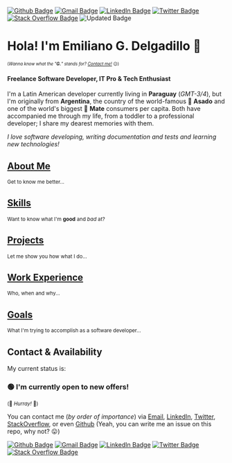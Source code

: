 [![Github Badge](https://img.shields.io/badge/github-%23100000.svg?&style=for-the-badge&logo=github&logoColor=white)](https://github.com/egdelgadillo)
[![Gmail Badge](https://img.shields.io/badge/gmail-D14836?&style=for-the-badge&logo=gmail&logoColor=white)](mailto:emilianog.delgadillo@gmail.com)
[![LinkedIn Badge](https://img.shields.io/badge/linkedin-%230077B5.svg?&style=for-the-badge&logo=linkedin&logoColor=white)](https://www.linkedin.com/in/emiliano-delgadillo-08b2a6196/)
[![Twitter Badge](https://img.shields.io/badge/twitter-%231DA1F2.svg?&style=for-the-badge&logo=twitter&logoColor=white)](https://twitter.com/egdelgadillo)
[![Stack Overflow Badge](https://img.shields.io/badge/stack%20overflow-FE7A16?logo=stack-overflow&logoColor=white&style=for-the-badge)](https://stackoverflow.com/users/14107359/emiliano-g-delgadillo)
![Updated Badge](https://badges.pufler.dev/updated/egdelgadillo/egdelgadillo)

# Hola! I'm Emiliano G. Delgadillo 👋

<sub><sup> (_Wanna know what the "**G.**" stands for? [Contact me!](#contact--availability)_ 😉)</sup></sub>

#### Freelance Software Developer, IT Pro & Tech Enthusiast

I'm a Latin American developer currently living in **Paraguay** (_GMT-3/4_), but I'm originally from **Argentina**, the country of the world-famous 🥩 **Asado** and one of the world's biggest 🧉 **Mate** consumers per capita. Both have accompanied me through my life, from a toddler to a professional developer; I share my dearest memories with them.

_I love software developing, writing documentation and tests and learning new technologies!_

## [About Me](./About%20Me.md)

<sub> Get to know me better... </sub>

## [Skills](Skills.md)

<sub> Want to know what I'm **good** and _bad_ at?</sub>

## [Projects](./Projects.md)

<sub> Let me show you how what I do...</sub>

## [Work Experience](./Work%20Experience.md)

<sub> Who, when and why...</sub>

## [Goals](./Goals.md)

<sub> What I'm trying to accomplish as a software developer...</sub>

## Contact & Availability

My current status is:

### 🟢 **I'm currently open to new offers!**

<sub>(🎉 _Hurray!_ 🎊)</sub>

<!--

### 🟢 **I'm currently open to new offers!**

<sub>(🎉 _Hurray!_ 🎊)</sub>

---

### 🟠 **I'm not actively looking for new offers...**

<sub>(Am I _really_ not? 🤔)</sub>

---

### 🔴 **I'm NOT open to new offers right now.**

<sub>(_Yikes!_ 😔)</sub>

-->

You can contact me (_by order of importance_) via [Email](mailto:emilianog.delgadillo@gmail.com), [LinkedIn](https://www.linkedin.com/in/emiliano-delgadillo-08b2a6196/), [Twitter](https://twitter.com/egdelgadillo), [StackOverflow](https://stackoverflow.com/users/14107359/emiliano-g-delgadillo), or even [Github](https://github.com/egdelgadillo/egdelgadillo/issues) (Yeah, you can write me an issue on this repo, why not? 😛)

[![Github Badge](https://img.shields.io/badge/github-%23100000.svg?&style=for-the-badge&logo=github&logoColor=white)](https://github.com/egdelgadillo)
[![Gmail Badge](https://img.shields.io/badge/gmail-D14836?&style=for-the-badge&logo=gmail&logoColor=white)](mailto:emilianog.delgadillo@gmail.com)
[![LinkedIn Badge](https://img.shields.io/badge/linkedin-%230077B5.svg?&style=for-the-badge&logo=linkedin&logoColor=white)](https://www.linkedin.com/in/emiliano-delgadillo-08b2a6196/)
[![Twitter Badge](https://img.shields.io/badge/twitter-%231DA1F2.svg?&style=for-the-badge&logo=twitter&logoColor=white)](https://twitter.com/egdelgadillo)
[![Stack Overflow Badge](https://img.shields.io/badge/stack%20overflow-FE7A16?logo=stack-overflow&logoColor=white&style=for-the-badge)](https://stackoverflow.com/users/14107359/emiliano-g-delgadillo)

